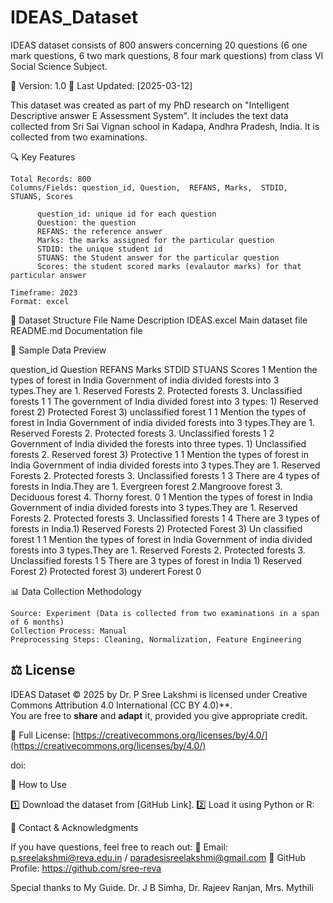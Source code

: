 # IDEAS_Dataset
IDEAS dataset consists of 800 answers concerning 20 questions (6 one mark questions, 6 two mark questions, 8 four mark questions) from class VI Social Science Subject.

📅 Version: 1.0
📁 Last Updated: [2025-03-12]

This dataset was created as part of my PhD research on "Intelligent Descriptive answer E Assessment System". 
It includes the text data collected from Sri Sai Vignan school in Kadapa, Andhra Pradesh, India. 
It is collected from two examinations.

🔍 Key Features

    Total Records: 800
    Columns/Fields: question_id, Question,	REFANS,	Marks,	STDID,	STUANS,	Scores
          
          question_id: unique id for each question
          Question: the question
          REFANS: the reference answer
          Marks: the marks assigned for the particular question
          STDID: the unique student id
          STUANS: the Student answer for the particular question
          Scores: the student scored marks (evalautor marks) for that particular answer

    Timeframe: 2023
    Format: excel

📂 Dataset Structure
File Name	          Description
IDEAS.excel	      Main dataset file
README.md	        Documentation file

🔬 Sample Data Preview

question_id	Question	REFANS	Marks	STDID	STUANS	Scores
1	Mention the types of forest in India	Government of india divided forests into 3 types.They are 1. Reserved Forests  2. Protected forests  3. Unclassified forests	1	1	The government of India divided forest into 3 types: 1) Reserved forest 2) Protected Forest 3) unclassified forest	1
1	Mention the types of forest in India	Government of india divided forests into 3 types.They are 1. Reserved Forests  2. Protected forests  3. Unclassified forests	1	2	Government of India divided the forests into three types. 1) Unclassified forests 2. Reserved forest 3) Protective	1
1	Mention the types of forest in India	Government of india divided forests into 3 types.They are 1. Reserved Forests  2. Protected forests  3. Unclassified forests	1	3	There are 4 types of forests in India.They are 1. Evergreen forest 2.Mangroove forest 3. Deciduous forest 4. Thorny forest.	0
1	Mention the types of forest in India	Government of india divided forests into 3 types.They are 1. Reserved Forests  2. Protected forests  3. Unclassified forests	1	4	There are 3 types of forests in India.1) Reserved Forests 2) Protected Forest 3) Un classified forest	1
1	Mention the types of forest in India	Government of india divided forests into 3 types.They are 1. Reserved Forests  2. Protected forests  3. Unclassified forests	1	5	There are 3 types of forest in India 1) Reserved Forest 2) Protected forest 3) underert Forest	0


📊 Data Collection Methodology

    Source: Experiment (Data is collected from two examinations in a span of 6 months)
    Collection Process: Manual
    Preprocessing Steps: Cleaning, Normalization, Feature Engineering
    
## ⚖️ License  
IDEAS Dataset © 2025 by Dr. P Sree Lakshmi is licensed under Creative Commons Attribution 4.0 International (CC BY 4.0)**.  
You are free to **share** and **adapt** it, provided you give appropriate credit.  

🔗 Full License: [https://creativecommons.org/licenses/by/4.0/](https://creativecommons.org/licenses/by/4.0/)

 doi: 

🚀 How to Use

1️⃣ Download the dataset from [GitHub Link].
2️⃣ Load it using Python or R:

📩 Contact & Acknowledgments

If you have questions, feel free to reach out:
📧 Email: p.sreelakshmi@reva.edu.in / paradesisreelakshmi@gmail.com
🔗 GitHub Profile: https://github.com/sree-reva

Special thanks to My Guide. Dr. J B Simha, Dr. Rajeev Ranjan, Mrs. Mythili 
